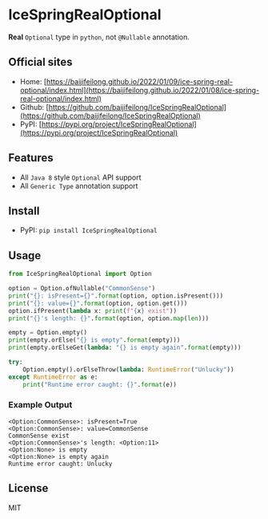 # IceSpringRealOptional

**Real** `Optional` type in `python`, not `@Nullable` annotation.

## Official sites

- Home: [https://baijifeilong.github.io/2022/01/09/ice-spring-real-optional/index.html](https://baijifeilong.github.io/2022/01/08/ice-spring-real-optional/index.html)
- Github: [https://github.com/baijifeilong/IceSpringRealOptional](https://github.com/baijifeilong/IceSpringRealOptional)
- PyPI: [https://pypi.org/project/IceSpringRealOptional](https://pypi.org/project/IceSpringRealOptional)

## Features

- All `Java 8` style `Optional` API support
- All `Generic Type` annotation support

## Install

- PyPI: `pip install IceSpringRealOptional`

## Usage

```python
from IceSpringRealOptional import Option

option = Option.ofNullable("CommonSense")
print("{}: isPresent={}".format(option, option.isPresent()))
print("{}: value={}".format(option, option.get()))
option.ifPresent(lambda x: print(f"{x} exist"))
print("{}'s length: {}".format(option, option.map(len)))

empty = Option.empty()
print(empty.orElse("{} is empty".format(empty)))
print(empty.orElseGet(lambda: "{} is empty again".format(empty)))

try:
    Option.empty().orElseThrow(lambda: RuntimeError("Unlucky"))
except RuntimeError as e:
    print("Runtime error caught: {}".format(e))
```

### Example Output

```
<Option:CommonSense>: isPresent=True
<Option:CommonSense>: value=CommonSense
CommonSense exist
<Option:CommonSense>'s length: <Option:11>
<Option:None> is empty
<Option:None> is empty again
Runtime error caught: Unlucky
```

## License

MIT
